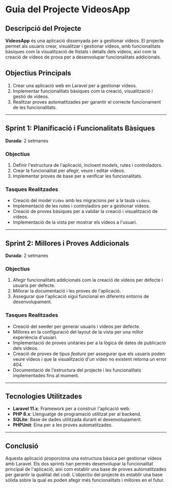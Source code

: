 # Guia del Projecte VideosApp

## Descripció del Projecte

**VideosApp** és una aplicació dissenyada per a gestionar vídeos. El projecte permet als usuaris crear, visualitzar i gestionar vídeos, amb funcionalitats bàsiques com la visualització de llistats i detalls dels vídeos, així com la creació de vídeos de prova per a desenvolupar funcionalitats addicionals.

## Objectius Principals

1. Crear una aplicació web en Laravel per a gestionar vídeos.
2. Implementar funcionalitats bàsiques com la creació, visualització i gestió de vídeos.
3. Realitzar proves automatitzades per garantir el correcte funcionament de les funcionalitats.

---

## Sprint 1: Planificació i Funcionalitats Bàsiques

**Durada**: 2 setmanes

### Objectius

1. Definir l'estructura de l'aplicació, incloent models, rutes i controladors.
2. Crear la funcionalitat per afegir, veure i editar vídeos.
3. Implementar proves de base per a verificar les funcionalitats.

### Tasques Realitzades

- Creació del model `Video` amb les migracions per a la taula `videos`.
- Implementació de les rutes i controladors per a gestionar vídeos.
- Creació de proves bàsiques per a validar la creació i visualització de vídeos.
- Implementació de la vista per mostrar els vídeos a l'usuari.

---

## Sprint 2: Millores i Proves Addicionals

**Durada**: 2 setmanes

### Objectius

1. Afegir funcionalitats addicionals com la creació de vídeos per defecte i usuaris per defecte.
2. Millorar la documentació i les proves de l'aplicació.
3. Assegurar que l'aplicació sigui funcional en diferents entorns de desenvolupament.

### Tasques Realitzades

- Creació del seeder per generar usuaris i vídeos per defecte.
- Millores en la configuració del layout de la vista per una millor experiència d'usuari.
- Implementació de proves unitàries per a la lògica de dates de publicació dels vídeos.
- Creació de proves de tipus *feature* per assegurar que els usuaris poden veure vídeos i que la visualització d'un vídeo no existent retorna un error 404.
- Documentació de l'estructura del projecte i les funcionalitats implementades fins al moment.

---

## Tecnologies Utilitzades

- **Laravel 11.x**: Framework per a construir l'aplicació web.
- **PHP 8.x**: Llenguatge de programació utilitzat per al backend.
- **SQLite**: Base de dades utilitzada durant el desenvolupament.
- **PHPUnit**: Eina per a les proves automatitzades.

---

## Conclusió

Aquesta aplicació proporciona una estructura bàsica per gestionar vídeos amb Laravel. Els dos sprints han permès desenvolupar la funcionalitat principal de l'aplicació, així com establir una base de proves automatitzades per garantir la qualitat del codi. L'objectiu del projecte és establir una base sòlida sobre la qual es poden afegir més funcionalitats i millores en el futur.
